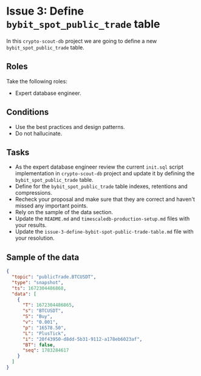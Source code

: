 # Issue 3: Define `bybit_spot_public_trade` table

In this `crypto-scout-db` project we are going to define a new `bybit_spot_public_trade` table.

## Roles

Take the following roles:

- Expert database engineer.

## Conditions

- Use the best practices and design patterns.
- Do not hallucinate.

## Tasks

- As the expert database engineer review the current `init.sql` script implementation in `crypto-scout-db` project and
  update it by defining the `bybit_spot_public_trade` table.
- Define for the `bybit_spot_public_trade` table indexes, retentions and compressions.
- Recheck your proposal and make sure that they are correct and haven't missed any important points.
- Rely on the sample of the data section.
- Update the `README.md` and `timescaledb-production-setup.md` files with your results.
- Update the `issue-3-define-bybit-spot-public-trade-table.md` file with your resolution.

## Sample of the data

```json
{
  "topic": "publicTrade.BTCUSDT",
  "type": "snapshot",
  "ts": 1672304486868,
  "data": [
    {
      "T": 1672304486865,
      "s": "BTCUSDT",
      "S": "Buy",
      "v": "0.001",
      "p": "16578.50",
      "L": "PlusTick",
      "i": "20f43950-d8dd-5b31-9112-a178eb6023af",
      "BT": false,
      "seq": 1783284617
    }
  ]
}
```